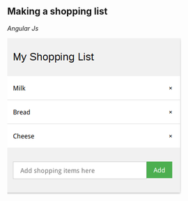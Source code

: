 ## Making a shopping list 
_Angular Js_

[![Imagem de cadastro](img/spl.png)](https://www.w3schools.com/angular/)
